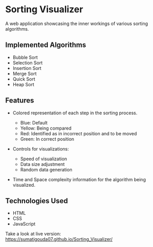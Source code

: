 # Sorting Visualizer

A web application showcasing the inner workings of various sorting algorithms.

## Implemented Algorithms

- Bubble Sort
- Selection Sort
- Insertion Sort
- Merge Sort
- Quick Sort
- Heap Sort

## Features

- Colored representation of each step in the sorting process.
  - Blue: Default
  - Yellow: Being compared
  - Red: Identified as in incorrect position and to be moved
  - Green: In correct position

- Controls for visualizations:
  - Speed of visualization
  - Data size adjustment
  - Random data generation

- Time and Space complexity information for the algorithm being visualized.

## Technologies Used

- HTML
- CSS
- JavaScript

Take a look at live version:  https://sumatigouda07.github.io/Sorting_Visualizer/
